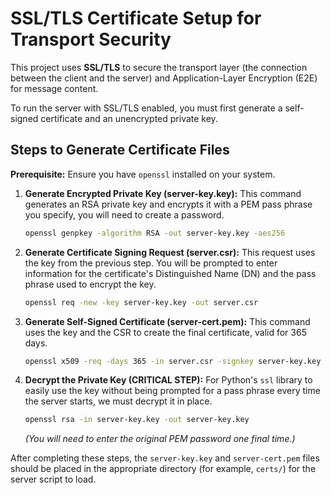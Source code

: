 # SSL/TLS Certificate Setup for Transport Security

This project uses **SSL/TLS** to secure the transport layer (the connection between the client and the server) and Application-Layer Encryption (E2E) for message content.

To run the server with SSL/TLS enabled, you must first generate a self-signed certificate and an unencrypted private key.

## Steps to Generate Certificate Files

**Prerequisite:** Ensure you have `openssl` installed on your system.

1.  **Generate Encrypted Private Key (server-key.key):**
    This command generates an RSA private key and encrypts it with a PEM pass phrase you specify, you will need to create a password.

    ```bash
    openssl genpkey -algorithm RSA -out server-key.key -aes256
    ```

2.  **Generate Certificate Signing Request (server.csr):**
    This request uses the key from the previous step. You will be prompted to enter information for the certificate's Distinguished Name (DN) and the pass phrase used to encrypt the key.

    ```bash
    openssl req -new -key server-key.key -out server.csr
    ```

3.  **Generate Self-Signed Certificate (server-cert.pem):**
    This command uses the key and the CSR to create the final certificate, valid for 365 days.

    ```bash
    openssl x509 -req -days 365 -in server.csr -signkey server-key.key -out server-cert.pem
    ```

4.  **Decrypt the Private Key (CRITICAL STEP):**
    For Python's `ssl` library to easily use the key without being prompted for a pass phrase every time the server starts, we must decrypt it in place.

    ```bash
    openssl rsa -in server-key.key -out server-key.key
    ```
    *(You will need to enter the original PEM password one final time.)*

After completing these steps, the `server-key.key` and `server-cert.pem` files should be placed in the appropriate directory (for example, `certs/`) for the server script to load.
